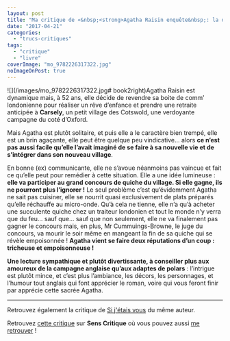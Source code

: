 ```yaml
---
layout: post
title: "Ma critique de «&nbsp;<strong>Agatha Raisin enquête&nbsp;: la quiche fatale</strong>&nbsp;» de <em><abbr>MC</abbr>&nbsp;Beaton</em>"
date: "2017-04-21"
categories: 
  - "trucs-critiques"
tags: 
  - "critique"
  - "livre"
coverImage: "mo_9782226317322.jpg"
noImageOnPost: true
---
```


![](/images/mo_9782226317322.jpg# book2right)Agatha Raisin est dynamique mais, à 52 ans, elle décide de revendre sa boite de comm’ londonienne pour réaliser un rêve d’enfance et prendre une retraite anticipée à **Carsely**, un petit village des Cotswold, une verdoyante campagne du coté d’Oxford.

Mais Agatha est plutôt solitaire, et puis elle a le caractère bien trempé, elle est un brin agaçante, elle peut être quelque peu vindicative... alors **ce n’est pas aussi facile qu’elle l’avait imaginé de se faire à sa nouvelle vie et de s’intégrer dans son nouveau village**.

En bonne (ex) communicante, elle ne s’avoue néanmoins pas vaincue et fait ce qu’elle peut pour remédier à cette situation. Elle a une idée lumineuse : **elle va participer au grand concours de quiche du village. Si elle gagne, ils ne pourront plus l’ignorer !** Le seul problème c’est qu’évidemment Agatha ne sait pas cuisiner, elle se nourrit quasi exclusivement de plats préparés qu’elle réchauffe au micro-onde. Qu’à cela ne tienne, elle n’a qu’à acheter une succulente quiche chez un traiteur londonien et tout le monde n’y verra que du feu... sauf que... sauf que non seulement, elle ne va finalement pas gagner le concours mais, en plus, Mr Cummuings-Browne, le juge du concours, va mourir le soir même en mangeant la fin de sa quiche qui se révèle empoisonnée ! **Agatha vient se faire deux réputations d’un coup : tricheuse et empoisonneuse !**

**Une lecture sympathique et plutôt divertissante, à conseiller plus aux amoureux de la campagne anglaise qu’aux adaptes de polars** : l’intrigue est plutôt mince, et c’est plus l’ambiance, les décors, les personnages, et l’humour tout anglais qui font apprécier le roman, voire qui vous feront finir par apprécie cette sacrée Agatha.

* * *

Retrouvez également la critique de [Si j'étais vous](https://www.6x8.org/2016/12/ma-critique-de-si-jetais-vous-de-p-g-woodehouse/) du même auteur.

Retrouvez [cette critique](https://www.senscritique.com/livre/Agatha_Raisin_enquete_La_quiche_fatale/critique/126122431) sur **Sens Critique** où vous pouvez aussi [me retrouver](http://www.senscritique.com/Arnaud_Malon) !
